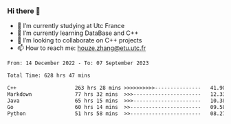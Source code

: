 ### Hi there 👋
- 🔭 I’m currently studying at Utc France
- 🌱 I’m currently learning DataBase and C++
- 👯 I’m looking to collaborate on C++ projects
- 📫 How to reach me: houze.zhang@etu.utc.fr

<!--START_SECTION:waka-->

```txt
From: 14 December 2022 - To: 07 September 2023

Total Time: 628 hrs 47 mins

C++                   263 hrs 28 mins >>>>>>>>>>---------------   41.90 %
Markdown              77 hrs 32 mins  >>>----------------------   12.33 %
Java                  65 hrs 15 mins  >>>----------------------   10.38 %
Go                    60 hrs 14 mins  >>-----------------------   09.58 %
Python                51 hrs 58 mins  >>-----------------------   08.27 %
```

<!--END_SECTION:waka-->
